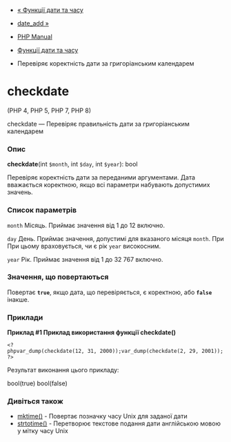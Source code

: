 - [« Функції дати та часу](ref.datetime.md)
- [date_add »](function.date-add.md)

- [PHP Manual](index.md)
- [Функції дати та часу](ref.datetime.md)
- Перевіряє коректність дати за григоріанським календарем

# checkdate

(PHP 4, PHP 5, PHP 7, PHP 8)

checkdate — Перевіряє правильність дати за григоріанським календарем

### Опис

**checkdate**(int `$month`, int `$day`, int `$year`): bool

Перевіряє коректність дати за переданими аргументами. Дата вважається
коректною, якщо всі параметри набувають допустимих значень.

### Список параметрів

`month`
Місяць. Приймає значення від 1 до 12 включно.

`day`
День. Приймає значення, допустимі для вказаного місяця `month`. При
При цьому враховується, чи є рік `year` високосним.

`year`
Рік. Приймає значення від 1 до 32 767 включно.

### Значення, що повертаються

Повертає **`true`**, якщо дата, що перевіряється, є коректною, або
**`false`** інакше.

### Приклади

**Приклад #1 Приклад використання функції **checkdate()****

`<?phpvar_dump(checkdate(12, 31, 2000));var_dump(checkdate(2, 29, 2001));?> `

Результат виконання цього прикладу:

bool(true)
bool(false)

### Дивіться також

- [mktime()](function.mktime.md) - Повертає позначку часу Unix для
заданої дати
- [strtotime()](function.strtotime.md) - Перетворює текстове
подання дати англійською мовою у мітку часу Unix
